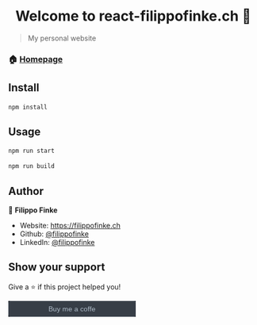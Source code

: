 <h1 align="center">Welcome to react-filippofinke.ch 👋</h1>
<p>
</p>

> My personal website

### 🏠 [Homepage](https://filippofinke.ch)

## Install

```sh
npm install
```

## Usage

```sh
npm run start
```

```sh
npm run build
```

## Author

👤 **Filippo Finke**

- Website: https://filippofinke.ch
- Github: [@filippofinke](https://github.com/filippofinke)
- LinkedIn: [@filippofinke](https://linkedin.com/in/filippofinke)

## Show your support

Give a ⭐️ if this project helped you!

<a href="https://www.buymeacoffee.com/filippofinke">
  <img src="https://github.com/filippofinke/filippofinke/raw/main/images/buymeacoffe.png" alt="Buy Me A McFlurry">
</a>
